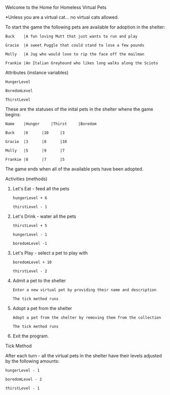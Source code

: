Welcome to the Home for Homeless Virtual Pets

*Unless you are a virtual cat... no virtual cats allowed.

To start the game the following pets are available for adoption in the shelter:

	Buck	|A fun loving Mutt that just wants to run and play

	Gracie	|A sweet Puggle that could stand to lose a few pounds

	Molly	|A Jug who would love to rip the face off the mailman

	Frankie	|An Italian Greyhound who likes long walks along the Scioto


Attributes (instance variables)

	HungerLevel

	BoredomLevel

	ThirstLevel

These are the statuses of the inital pets in the shelter whene the game begins:


	Name 	|Hunger 	|Thirst 	|Boredom

	Buck	|6		|10		|3

	Gracie	|3		|8		|10

	Molly	|5		|9		|7

	Frankie	|8		|7		|5


The game ends when all of the available pets have been adopted.

Activities (methods)

1.  Let's Eat - feed all the pets

		hungerLevel + 6

		thirstLevel - 1


2.  Let's Drink - water all the pets

		thirstLevel + 5

		hungerLevel - 1

		boredomLevel -1


3.  Let's Play - select a pet to play with

		boredomLevel + 10

		thirstLevel - 2

4.  Admit a pet to the shelter

		Enter a new virtual pet by providing their name and description

		The tick method runs

5.  Adopt a pet from the shelter

		Adopt a pet from the shelter by removing them from the collection

		The tick method runs

6.  Exit the program.

Tick Method

After each turn - all the virtual pets in the shelter have their levels adjusted by the following amounts:

	hungerLevel - 1

	boredomLevel - 2

	thirstLevel - 1










